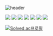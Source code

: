 ![header](https://capsule-render.vercel.app/api?type=waving&text=🍀+Seohyun+Yim's+Github+🍀&fontColor=ffffff&fontSize=25&animation=fadeIn&fontAlignY=30&section=header&color=auto)

<p>
  <img src="https://img.shields.io/badge/Python-3766AB?style=flat&logo=Python&logoColor=white"/>
  <img src="https://img.shields.io/badge/C++-00599C?style=flat&logo=Cplusplus&logoColor=white"/>
  <img src="https://img.shields.io/badge/Pytorch-EE4C2C?style=flat&logo=Pytorch&logoColor=white"/>
  <img src="https://img.shields.io/badge/TensorFlow-FF6F00?style=flat&logo=TensorFlow&logoColor=white"/>
  <img src="https://img.shields.io/badge/Arduino-00979D?style=flat&logo=Arduino&logoColor=white"/> 
  <img src="https://img.shields.io/badge/RPi-A22846?style=flat&logo=Raspberry-Pi&logoColor=white"/>
  <img src="https://img.shields.io/badge/Github-181717?style=flat&logo=Github&logoColor=white"/>
</p>

[![Solved.ac프로필](http://mazassumnida.wtf/api/v2/generate_badge?boj=yimsh)](https://solved.ac/yimsh)
